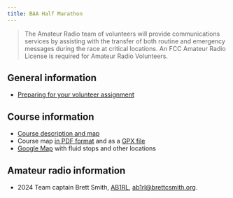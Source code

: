 ```yaml
---
title: BAA Half Marathon
---
```


> The Amateur Radio team of volunteers will provide communications services by
> assisting with the transfer of both routine and emergency messages during the
> race at critical locations. An FCC Amateur Radio License is required for
> Amateur Radio Volunteers.

## General information

- [Preparing for your volunteer assignment](https://www.baa.org/races/baa-half-marathon/volunteer/volunteer-registration/assignment-details)

## Course information

- [Course description and map](https://www.baa.org/races/baa-half-marathon/watch/course-information)
- Course map [in PDF format](https://www.baa.org/sites/default/files/2024-09/2024%20Half%20Course%20Map.pdf) and as a [GPX file](BAA_Half_Marathon_Course.gpx)
- [Google Map](https://www.google.com/maps/d/viewer?mid=1kEJFM7YTTAuPOR5OPX-9ASWEQTRiicY&ll=42.31461218028117%2C-71.09632372636027&z=15) with fluid stops and other locations

## Amateur radio information

- 2024 Team captain Brett Smith, [AB1RL](https://www.qrz.com/db/AB1RL), <ab1rl@brettcsmith.org>.
